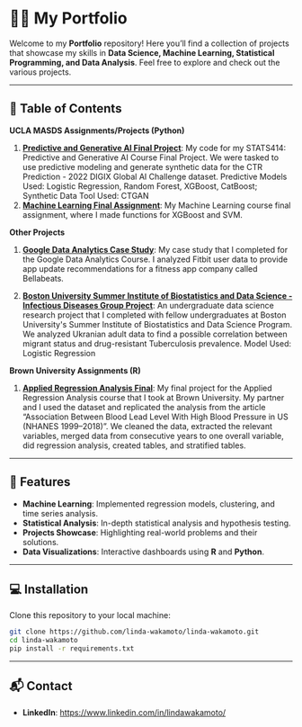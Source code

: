 # 👩‍💻 My Portfolio
Welcome to my **Portfolio** repository! Here you’ll find a collection of projects that showcase my skills in **Data Science, Machine Learning, Statistical Programming, and Data Analysis**. Feel free to explore and check out the various projects.

---

## 📂 Table of Contents

**UCLA MASDS Assignments/Projects (Python)**

1. [**Predictive and Generative AI Final Project**](https://github.com/linda-wakamoto/linda-wakamoto/blob/main/NEW_Final_Code.ipynb): My code for my STATS414: Predictive and Generative AI Course Final Project. We were tasked to use predictive modeling and generate synthetic data for the CTR Prediction - 2022 DIGIX Global AI Challenge dataset.
   Predictive Models Used: Logistic Regression, Random Forest, XGBoost, CatBoost; Synthetic Data Tool Used: CTGAN
2. [**Machine Learning Final Assignment**](https://github.com/linda-wakamoto/linda-wakamoto/blob/main/ML_Final_code.ipynb): My Machine Learning course final assignment, where I made functions for XGBoost and SVM.

**Other Projects**

1. [**Google Data Analytics Case Study**](https://github.com/linda-wakamoto/linda-wakamoto/blob/main/Google_DA_Case_Study.Rmd): My case study that I completed for the Google Data Analytics Course. I analyzed Fitbit user data to provide app update recommendations for a fitness app company called Bellabeats.

2. [**Boston University Summer Institute of Biostatistics and Data Science - Infectious Diseases Group Project**](https://github.com/linda-wakamoto/linda-wakamoto/blob/main/SIBS_Infectious_Diseases_Project.Rmd): An undergraduate data science research project that I completed with fellow undergraduates at Boston University's Summer Institute of Biostatistics and Data Science Program. We analyzed Ukranian adult data to find a possible correlation between migrant status and drug-resistant Tuberculosis prevalence.
   Model Used: Logistic Regression

**Brown University Assignments (R)**

1. [**Applied Regression Analysis Final**](https://github.com/linda-wakamoto/linda-wakamoto/blob/main/PHP_1511_Final.Rmd): My final project for the Applied Regression Analysis course that I took at Brown University. My partner and I used the dataset and replicated the analysis from the article “Association Between Blood Lead Level With High Blood Pressure in US (NHANES 1999–2018)”. We cleaned the data, extracted the relevant variables, merged data from consecutive years to one overall variable, did regression analysis, created tables, and stratified tables.

---

## 🚀 Features
- **Machine Learning**: Implemented regression models, clustering, and time series analysis.
- **Statistical Analysis**: In-depth statistical analysis and hypothesis testing.
- **Projects Showcase**: Highlighting real-world problems and their solutions.
- **Data Visualizations**: Interactive dashboards using **R** and **Python**.

---

## 💻 Installation

Clone this repository to your local machine:

```bash
git clone https://github.com/linda-wakamoto/linda-wakamoto.git
cd linda-wakamoto
pip install -r requirements.txt

```

---

## 📬 Contact

- **LinkedIn**: https://www.linkedin.com/in/lindawakamoto/  


